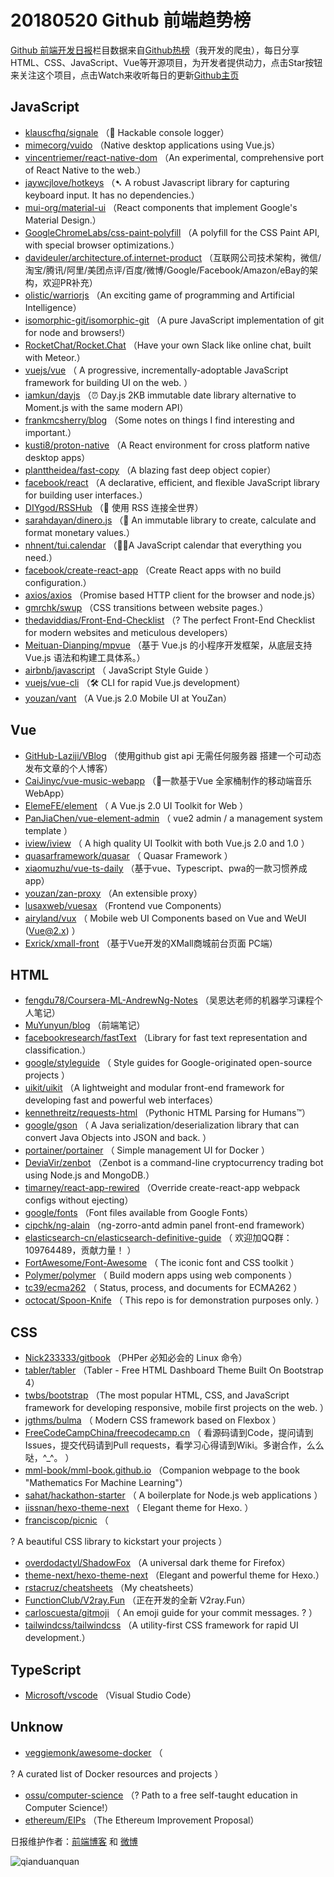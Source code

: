 # 20180520 Github 前端趋势榜

[Github 前端开发日报](http://caibaojian.com/c/news)栏目数据来自[Github热榜](http://news.caibaojian.com/)（我开发的爬虫），每日分享HTML、CSS、JavaScript、Vue等开源项目，为开发者提供动力，点击Star按钮来关注这个项目，点击Watch来收听每日的更新[Github主页](https://github.com/kujian/githubTrending)
## JavaScript

* [klauscfhq/signale](https://github.com/klauscfhq/signale) （👋 Hackable console logger）
* [mimecorg/vuido](https://github.com/mimecorg/vuido) （Native desktop applications using Vue.js）
* [vincentriemer/react-native-dom](https://github.com/vincentriemer/react-native-dom) （An experimental, comprehensive port of React Native to the web.）
* [jaywcjlove/hotkeys](https://github.com/jaywcjlove/hotkeys) （➷ A robust Javascript library for capturing keyboard input. It has no dependencies.）
* [mui-org/material-ui](https://github.com/mui-org/material-ui) （React components that implement Google's Material Design.）
* [GoogleChromeLabs/css-paint-polyfill](https://github.com/GoogleChromeLabs/css-paint-polyfill) （A polyfill for the CSS Paint API, with special browser optimizations.）
* [davideuler/architecture.of.internet-product](https://github.com/davideuler/architecture.of.internet-product) （互联网公司技术架构，微信/淘宝/腾讯/阿里/美团点评/百度/微博/Google/Facebook/Amazon/eBay的架构，欢迎PR补充）
* [olistic/warriorjs](https://github.com/olistic/warriorjs) （An exciting game of programming and Artificial Intelligence）
* [isomorphic-git/isomorphic-git](https://github.com/isomorphic-git/isomorphic-git) （A pure JavaScript implementation of git for node and browsers!）
* [RocketChat/Rocket.Chat](https://github.com/RocketChat/Rocket.Chat) （Have your own Slack like online chat, built with Meteor.）
* [vuejs/vue](https://github.com/vuejs/vue) （
        A progressive, incrementally-adoptable JavaScript framework for building UI on the web.
      ）
* [iamkun/dayjs](https://github.com/iamkun/dayjs) （⏰ Day.js 2KB immutable date library alternative to Moment.js with the same modern API）
* [frankmcsherry/blog](https://github.com/frankmcsherry/blog) （Some notes on things I find interesting and important.）
* [kusti8/proton-native](https://github.com/kusti8/proton-native) （A React environment for cross platform native desktop apps）
* [planttheidea/fast-copy](https://github.com/planttheidea/fast-copy) （A blazing fast deep object copier）
* [facebook/react](https://github.com/facebook/react) （A declarative, efficient, and flexible JavaScript library for building user interfaces.）
* [DIYgod/RSSHub](https://github.com/DIYgod/RSSHub) （🍭 使用 RSS 连接全世界）
* [sarahdayan/dinero.js](https://github.com/sarahdayan/dinero.js) （💸 An immutable library to create, calculate and format monetary values.）
* [nhnent/tui.calendar](https://github.com/nhnent/tui.calendar) （🍞📅A JavaScript calendar that everything you need.）
* [facebook/create-react-app](https://github.com/facebook/create-react-app) （Create React apps with no build configuration.）
* [axios/axios](https://github.com/axios/axios) （Promise based HTTP client for the browser and node.js）
* [gmrchk/swup](https://github.com/gmrchk/swup) （CSS transitions between website pages.）
* [thedaviddias/Front-End-Checklist](https://github.com/thedaviddias/Front-End-Checklist) （? The perfect Front-End Checklist for modern websites and meticulous developers）
* [Meituan-Dianping/mpvue](https://github.com/Meituan-Dianping/mpvue) （基于 Vue.js 的小程序开发框架，从底层支持 Vue.js 语法和构建工具体系。）
* [airbnb/javascript](https://github.com/airbnb/javascript) （
        JavaScript Style Guide
      ）
* [vuejs/vue-cli](https://github.com/vuejs/vue-cli) （🛠️ CLI for rapid Vue.js development）
* [youzan/vant](https://github.com/youzan/vant) （A Vue.js 2.0 Mobile UI at YouZan）

## Vue

* [GitHub-Laziji/VBlog](https://github.com/GitHub-Laziji/VBlog) （使用github gist api 无需任何服务器 搭建一个可动态发布文章的个人博客）
* [CaiJinyc/vue-music-webapp](https://github.com/CaiJinyc/vue-music-webapp) （🌈一款基于Vue 全家桶制作的移动端音乐 WebApp）
* [ElemeFE/element](https://github.com/ElemeFE/element) （
        A Vue.js 2.0 UI Toolkit for Web
      ）
* [PanJiaChen/vue-element-admin](https://github.com/PanJiaChen/vue-element-admin) （
        vue2 admin / a management system template
      ）
* [iview/iview](https://github.com/iview/iview) （
        A high quality UI Toolkit with both Vue.js 2.0 and 1.0
      ）
* [quasarframework/quasar](https://github.com/quasarframework/quasar) （
        Quasar Framework
      ）
* [xiaomuzhu/vue-ts-daily](https://github.com/xiaomuzhu/vue-ts-daily) （基于vue、Typescript、pwa的一款习惯养成app）
* [youzan/zan-proxy](https://github.com/youzan/zan-proxy) （An extensible proxy）
* [lusaxweb/vuesax](https://github.com/lusaxweb/vuesax) （Frontend vue Components）
* [airyland/vux](https://github.com/airyland/vux) （
        Mobile web UI Components based on Vue and WeUI (Vue@2.x)
      ）
* [Exrick/xmall-front](https://github.com/Exrick/xmall-front) （基于Vue开发的XMall商城前台页面 PC端）

## HTML

* [fengdu78/Coursera-ML-AndrewNg-Notes](https://github.com/fengdu78/Coursera-ML-AndrewNg-Notes) （吴恩达老师的机器学习课程个人笔记）
* [MuYunyun/blog](https://github.com/MuYunyun/blog) （前端笔记）
* [facebookresearch/fastText](https://github.com/facebookresearch/fastText) （Library for fast text representation and classification.）
* [google/styleguide](https://github.com/google/styleguide) （
        Style guides for Google-originated open-source projects
      ）
* [uikit/uikit](https://github.com/uikit/uikit) （A lightweight and modular front-end framework for developing fast and powerful web interfaces）
* [kennethreitz/requests-html](https://github.com/kennethreitz/requests-html) （Pythonic HTML Parsing for Humans™）
* [google/gson](https://github.com/google/gson) （
        A Java serialization/deserialization library that can convert Java Objects into JSON and back.
      ）
* [portainer/portainer](https://github.com/portainer/portainer) （
        Simple management UI for Docker
      ）
* [DeviaVir/zenbot](https://github.com/DeviaVir/zenbot) （Zenbot is a command-line cryptocurrency trading bot using Node.js and MongoDB.）
* [timarney/react-app-rewired](https://github.com/timarney/react-app-rewired) （Override create-react-app webpack configs without ejecting）
* [google/fonts](https://github.com/google/fonts) （Font files available from Google Fonts）
* [cipchk/ng-alain](https://github.com/cipchk/ng-alain) （ng-zorro-antd admin panel front-end framework）
* [elasticsearch-cn/elasticsearch-definitive-guide](https://github.com/elasticsearch-cn/elasticsearch-definitive-guide) （
        欢迎加QQ群：109764489，贡献力量！
      ）
* [FortAwesome/Font-Awesome](https://github.com/FortAwesome/Font-Awesome) （
        The iconic font and CSS toolkit
      ）
* [Polymer/polymer](https://github.com/Polymer/polymer) （
        Build modern apps using web components
      ）
* [tc39/ecma262](https://github.com/tc39/ecma262) （
        Status, process, and documents for ECMA262
      ）
* [octocat/Spoon-Knife](https://github.com/octocat/Spoon-Knife) （
        This repo is for demonstration purposes only.
      ）

## CSS

* [Nick233333/gitbook](https://github.com/Nick233333/gitbook) （PHPer 必知必会的 Linux 命令）
* [tabler/tabler](https://github.com/tabler/tabler) （Tabler - Free HTML Dashboard Theme Built On Bootstrap 4）
* [twbs/bootstrap](https://github.com/twbs/bootstrap) （The most popular HTML, CSS, and JavaScript framework for developing responsive, mobile first projects on the web.
      ）
* [jgthms/bulma](https://github.com/jgthms/bulma) （
        Modern CSS framework based on Flexbox
      ）
* [FreeCodeCampChina/freecodecamp.cn](https://github.com/FreeCodeCampChina/freecodecamp.cn) （
        看源码请到Code，提问请到Issues，提交代码请到Pull requests，看学习心得请到Wiki。多谢合作，么么哒，^_^。
      ）
* [mml-book/mml-book.github.io](https://github.com/mml-book/mml-book.github.io) （Companion webpage to the book "Mathematics For Machine Learning"）
* [sahat/hackathon-starter](https://github.com/sahat/hackathon-starter) （
        A boilerplate for Node.js web applications
      ）
* [iissnan/hexo-theme-next](https://github.com/iissnan/hexo-theme-next) （
        Elegant theme for Hexo. 
      ）
* [franciscop/picnic](https://github.com/franciscop/picnic) （
        
? A beautiful CSS library to kickstart your projects
      ）
* [overdodactyl/ShadowFox](https://github.com/overdodactyl/ShadowFox) （A universal dark theme for Firefox）
* [theme-next/hexo-theme-next](https://github.com/theme-next/hexo-theme-next) （Elegant and powerful theme for Hexo.）
* [rstacruz/cheatsheets](https://github.com/rstacruz/cheatsheets) （My cheatsheets）
* [FunctionClub/V2ray.Fun](https://github.com/FunctionClub/V2ray.Fun) （正在开发的全新 V2ray.Fun）
* [carloscuesta/gitmoji](https://github.com/carloscuesta/gitmoji) （
        An emoji guide for your commit messages. ? 
      ）
* [tailwindcss/tailwindcss](https://github.com/tailwindcss/tailwindcss) （A utility-first CSS framework for rapid UI development.）

## TypeScript

* [Microsoft/vscode](https://github.com/Microsoft/vscode) （Visual Studio Code）

## Unknow

* [veggiemonk/awesome-docker](https://github.com/veggiemonk/awesome-docker) （
        
? A curated list of Docker resources and projects
      ）
* [ossu/computer-science](https://github.com/ossu/computer-science) （? Path to a free self-taught education in Computer Science!）
* [ethereum/EIPs](https://github.com/ethereum/EIPs) （The Ethereum Improvement Proposal）


日报维护作者：[前端博客](http://caibaojian.com/) 和 [微博](http://caibaojian.com/go/weibo)

![qianduanquan](https://user-images.githubusercontent.com/3055447/38468989-651132ac-3b80-11e8-8e6b-15122322a9d7.png)
